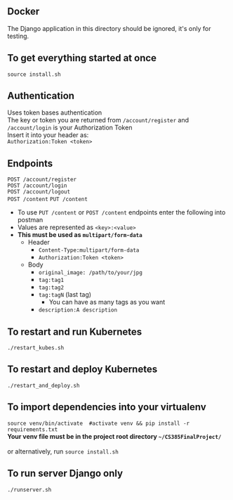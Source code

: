 ## Docker 
The Django application in this directory should be ignored, it's only for testing.

## To get everything started at once
`source install.sh`

## Authentication
Uses token bases authentication<br>
The key or token you are returned from `/account/register` and `/account/login` is your Authorization Token<br>
Insert it into your header as:<br>
`Authorization:Token <token>`<br>

## Endpoints
`POST /account/register`<br>
`POST /account/login`<br>
`POST /account/logout`<br>
`POST /content`
`PUT /content`
- To use `PUT /content` or `POST /content` endpoints enter the following into postman
- Values are represented as `<key>:<value>`
- <b>This must be used as `multipart/form-data`</b>
  - Header
    - `Content-Type:multipart/form-data`
    - `Authorization:Token <token>`
  - Body
    - `original_image: /path/to/your/jpg`
    - `tag:tag1`
    - `tag:tag2`
    - `tag:tagN` (last tag)
      - You can have as many tags as you want
    - `description:A description`

## To restart and run Kubernetes
`./restart_kubes.sh`

## To restart and deploy Kubernetes
`./restart_and_deploy.sh`

## To import dependencies into your virtualenv  
`source venv/bin/activate  #activate venv && pip install -r requirements.txt`<br>
<b>Your venv file must be in the project root directory `~/CS385FinalProject/`</b><br><br>
or alternatively, run `source install.sh`<br>

## To run server Django only
`./runserver.sh`